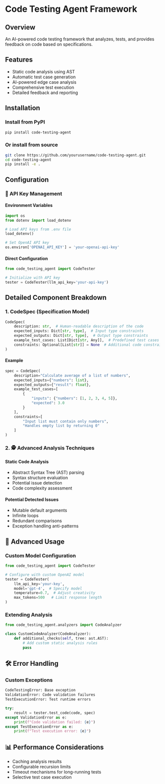 # Code Testing Agent Framework

## Overview
An AI-powered code testing framework that analyzes, tests, and provides feedback on code based on specifications.

## Features
- Static code analysis using AST
- Automatic test case generation
- AI-powered edge case analysis
- Comprehensive test execution
- Detailed feedback and reporting

## Installation

### Install from PyPI
```bash
pip install code-testing-agent
```

### Or install from source
```bash
git clone https://github.com/yourusername/code-testing-agent.git
cd code-testing-agent
pip install -e .
```

## Configuration

### 🔑 API Key Management

#### Environment Variables
```python
import os
from dotenv import load_dotenv

# Load API keys from .env file
load_dotenv()

# Set OpenAI API key
os.environ['OPENAI_API_KEY'] = 'your-openai-api-key'
```

#### Direct Configuration
```python
from code_testing_agent import CodeTester

# Initialize with API key
tester = CodeTester(llm_api_key='your-api-key')
```

## Detailed Component Breakdown

### 1. CodeSpec (Specification Model)
```python
CodeSpec(
    description: str,  # Human-readable description of the code
    expected_inputs: Dict[str, type],  # Input type constraints
    expected_outputs: Dict[str, type],  # Output type constraints
    example_test_cases: List[Dict[str, Any]],  # Predefined test cases
    constraints: Optional[List[str]] = None  # Additional code constraints
)
```

#### Example
```python 
spec = CodeSpec(
    description="Calculate average of a list of numbers",
    expected_inputs={"numbers": list},
    expected_outputs={"result": float},
    example_test_cases=[
        {
            "inputs": {"numbers": [1, 2, 3, 4, 5]},
            "expected": 3.0
        }
    ],
    constraints=[
        "Input list must contain only numbers",
        "Handles empty list by returning 0"
    ]
)
```

### 2. 🕵️ Advanced Analysis Techniques

#### Static Code Analysis

- Abstract Syntax Tree (AST) parsing
- Syntax structure evaluation
- Potential issue detection
- Code complexity assessment

#### Potential Detected Issues

- Mutable default arguments
- Infinite loops
- Redundant comparisons
- Exception handling anti-patterns

## 🚀 Advanced Usage

### Custom Model Configuration
```python
from code_testing_agent import CodeTester
```

```python
# Configure with custom OpenAI model
tester = CodeTester(
    llm_api_key='your-key',
    model='gpt-4',  # Specify model
    temperature=0.7,  # Adjust creativity
    max_tokens=500   # Limit response length
)
```

### Extending Analysis
```python
from code_testing_agent.analyzers import CodeAnalyzer

class CustomCodeAnalyzer(CodeAnalyzer):
    def additional_checks(self, tree: ast.AST):
        # Add custom static analysis rules
        pass
```

## 🛠 Error Handling

### Custom Exceptions

```python
CodeTestingError: Base exception
ValidationError: Code validation failures
TestExecutionError: Test runtime errors
```

```python
try:
    result = tester.test_code(code, spec)
except ValidationError as e:
    print(f"Code validation failed: {e}")
except TestExecutionError as e:
    print(f"Test execution error: {e}")
```

## 📊 Performance Considerations

- Caching analysis results
- Configurable recursion limits
- Timeout mechanisms for long-running tests
- Selective test case execution